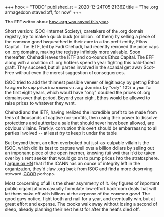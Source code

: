 +++
hook = "TODO"
published_at = 2020-12-24T05:21:36Z
title = "The .org armageddon staved off, for now"
+++

The EFF writes about [how .org was saved this year](https://www.eff.org/deeplinks/2020/12/how-we-saved-org-2020-review).

Short version: ISOC (Internet Society), caretakers of the .org domain registry, try to make a quick buck (or billion+ of them) by selling a piece of the common good bequeathed to their care to a for-profit entity, Ethos Capital. The IETF, led by Fadi Chehadi, had recently removed the price caps on .org domains, making the registry infinitely more valuable. Soon thereafter, Chehadi leaves the IETF and co-founds Ethos Capital. The EFF along with a coalition of .org holders spend a year fighting this bald-faced graft. They succeed, but all parties involved in the scandal get away Scot-Free without even the merest suggestion of consequences.

ISOC tried to add the thinnest possible veneer of legitimacy by getting Ethos to agree to cap price increases on .org domains by "only" 10% a year for the first eight years, which would have "only" doubled the prices of .org domains over that period. Beyond year eight, Ethos would be allowed to raise prices to whatever they want.

Chehadi and the IETF, having realized the incredible profit to be made from tens of thousands of captive non-profits, then using their power to dissolve protections and authorize a sale that should never have been allowed, are obvious villains. Frankly, corruption this overt should be embarrassing to all parties involved -- at least _try_ to keep it under the table.

But beyond them, an often overlooked but just-as-culpable villain is the ISOC, which did its best to capture well over a billion dollars by selling out an important piece of the open internet, knowing full well that it'd be taken over by a rent seeker that would go on to pump prices into the stratosphere. I [argue on HN](https://news.ycombinator.com/item?id=25521836) that if the ICANN has an ounce of integrity left in the organization, they'd claw .org back from ISOC and find a more deserving steward. [CCOR](https://www.ccor.org/) perhaps.

Most concerning of all is the sheer asymmetry of it. Key figures of important public organizations casually formulate low-effort backroom deals that will let them make off with billions at the expense of the common good. The good guys notice, fight tooth and nail for a year, and eventually win, but at great effort and expense. The crooks walk away without losing a second of sleep, already planning their next heist for after the heat's died off.
